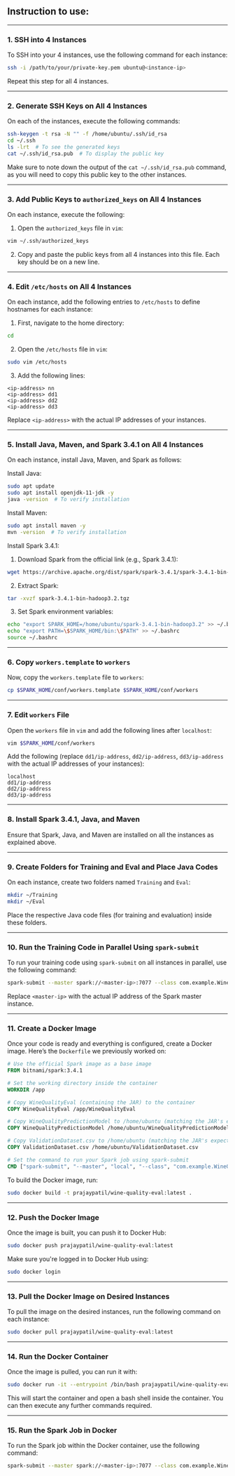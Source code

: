 ##  Instruction to use:
---

### 1. SSH into 4 Instances
To SSH into your 4 instances, use the following command for each instance:

```bash
ssh -i /path/to/your/private-key.pem ubuntu@<instance-ip>
```
Repeat this step for all 4 instances.

---

### 2. Generate SSH Keys on All 4 Instances
On each of the instances, execute the following commands:

```bash
ssh-keygen -t rsa -N "" -f /home/ubuntu/.ssh/id_rsa
cd ~/.ssh
ls -lrt  # To see the generated keys
cat ~/.ssh/id_rsa.pub  # To display the public key
```

Make sure to note down the output of the `cat ~/.ssh/id_rsa.pub` command, as you will need to copy this public key to the other instances.

---

### 3. Add Public Keys to `authorized_keys` on All 4 Instances
On each instance, execute the following:

1. Open the `authorized_keys` file in `vim`:

```bash
vim ~/.ssh/authorized_keys
```

2. Copy and paste the public keys from all 4 instances into this file. Each key should be on a new line.

---

### 4. Edit `/etc/hosts` on All 4 Instances
On each instance, add the following entries to `/etc/hosts` to define hostnames for each instance:

1. First, navigate to the home directory:

```bash
cd
```

2. Open the `/etc/hosts` file in `vim`:

```bash
sudo vim /etc/hosts
```

3. Add the following lines:

```
<ip-address> nn
<ip-address> dd1
<ip-address> dd2
<ip-address> dd3
```

Replace `<ip-address>` with the actual IP addresses of your instances.

---

### 5. Install Java, Maven, and Spark 3.4.1 on All 4 Instances
On each instance, install Java, Maven, and Spark as follows:

Install Java:
```bash
sudo apt update
sudo apt install openjdk-11-jdk -y
java -version  # To verify installation
```

Install Maven:
```bash
sudo apt install maven -y
mvn -version  # To verify installation
```

Install Spark 3.4.1:

1. Download Spark from the official link (e.g., Spark 3.4.1):
```bash
wget https://archive.apache.org/dist/spark/spark-3.4.1/spark-3.4.1-bin-hadoop3.2.tgz
```

2. Extract Spark:
```bash
tar -xvzf spark-3.4.1-bin-hadoop3.2.tgz
```

3. Set Spark environment variables:
```bash
echo "export SPARK_HOME=/home/ubuntu/spark-3.4.1-bin-hadoop3.2" >> ~/.bashrc
echo "export PATH=\$SPARK_HOME/bin:\$PATH" >> ~/.bashrc
source ~/.bashrc
```

---

### 6. Copy `workers.template` to `workers`
Now, copy the `workers.template` file to `workers`:

```bash
cp $SPARK_HOME/conf/workers.template $SPARK_HOME/conf/workers
```

---

### 7. Edit `workers` File
Open the `workers` file in `vim` and add the following lines after `localhost`:

```bash
vim $SPARK_HOME/conf/workers
```

Add the following (replace `dd1/ip-address`, `dd2/ip-address`, `dd3/ip-address` with the actual IP addresses of your instances):

```
localhost
dd1/ip-address
dd2/ip-address
dd3/ip-address
```

---

### 8. Install Spark 3.4.1, Java, and Maven
Ensure that Spark, Java, and Maven are installed on all the instances as explained above.

---

### 9. Create Folders for Training and Eval and Place Java Codes
On each instance, create two folders named `Training` and `Eval`:

```bash
mkdir ~/Training
mkdir ~/Eval
```

Place the respective Java code files (for training and evaluation) inside these folders.

---

### 10. Run the Training Code in Parallel Using `spark-submit`
To run your training code using `spark-submit` on all instances in parallel, use the following command:

```bash
spark-submit --master spark://<master-ip>:7077 --class com.example.WineQualityEval /home/ubuntu/Training/wine-quality-train-1.0-SNAPSHOT.jar
```

Replace `<master-ip>` with the actual IP address of the Spark master instance.

---

### 11. Create a Docker Image
Once your code is ready and everything is configured, create a Docker image. Here’s the `Dockerfile` we previously worked on:

```dockerfile
# Use the official Spark image as a base image
FROM bitnami/spark:3.4.1

# Set the working directory inside the container
WORKDIR /app

# Copy WineQualityEval (containing the JAR) to the container
COPY WineQualityEval /app/WineQualityEval

# Copy WineQualityPredictionModel to /home/ubuntu (matching the JAR's expected path)
COPY WineQualityPredictionModel /home/ubuntu/WineQualityPredictionModel

# Copy ValidationDataset.csv to /home/ubuntu (matching the JAR's expected path)
COPY ValidationDataset.csv /home/ubuntu/ValidationDataset.csv

# Set the command to run your Spark job using spark-submit
CMD ["spark-submit", "--master", "local", "--class", "com.example.WineQualityEval", "/app/WineQualityEval/target/wine-quality-eval-1.0-SNAPSHOT.jar"]
```

To build the Docker image, run:

```bash
sudo docker build -t prajaypatil/wine-quality-eval:latest .
```

---

### 12. Push the Docker Image
Once the image is built, you can push it to Docker Hub:

```bash
sudo docker push prajaypatil/wine-quality-eval:latest
```

Make sure you're logged in to Docker Hub using:

```bash
sudo docker login
```

---

### 13. Pull the Docker Image on Desired Instances
To pull the image on the desired instances, run the following command on each instance:

```bash
sudo docker pull prajaypatil/wine-quality-eval:latest
```

---

### 14. Run the Docker Container
Once the image is pulled, you can run it with:

```bash
sudo docker run -it --entrypoint /bin/bash prajaypatil/wine-quality-eval:latest
```

This will start the container and open a bash shell inside the container. You can then execute any further commands required.

---

### 15. Run the Spark Job in Docker
To run the Spark job within the Docker container, use the following command:

```bash
spark-submit --master spark://<master-ip>:7077 --class com.example.WineQualityEval /app/WineQualityEval/target/wine-quality-eval-1.0-SNAPSHOT.jar
